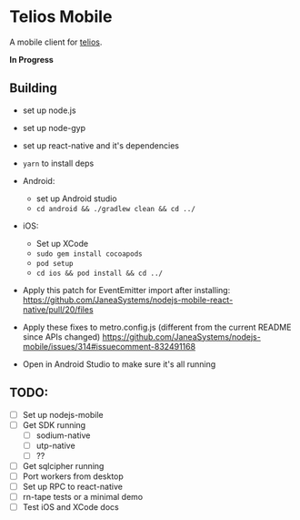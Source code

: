 # Telios Mobile

A mobile client for [telios](https://telios.io).

**In Progress**

## Building

- set up node.js
- set up node-gyp
- set up react-native and it's dependencies
- `yarn` to install deps

- Android:
	- set up Android studio
	- `cd android && ./gradlew clean && cd ../`
- iOS:
	- Set up XCode
	- `sudo gem install cocoapods`
	- `pod setup`
	- `cd ios && pod install && cd ../`
- Apply this patch for EventEmitter import after installing: https://github.com/JaneaSystems/nodejs-mobile-react-native/pull/20/files
- Apply these fixes to metro.config.js (different from the current README since APIs changed) https://github.com/JaneaSystems/nodejs-mobile/issues/314#issuecomment-832491168
- Open in Android Studio to make sure it's all running

## TODO:

- [ ] Set up nodejs-mobile
- [ ] Get SDK running
	- [ ] sodium-native
	- [ ] utp-native
	- [ ] ??
- [ ] Get sqlcipher running
- [ ] Port workers from desktop
- [ ] Set up RPC to react-native
- [ ] rn-tape tests or a minimal demo
- [ ] Test iOS and XCode docs
